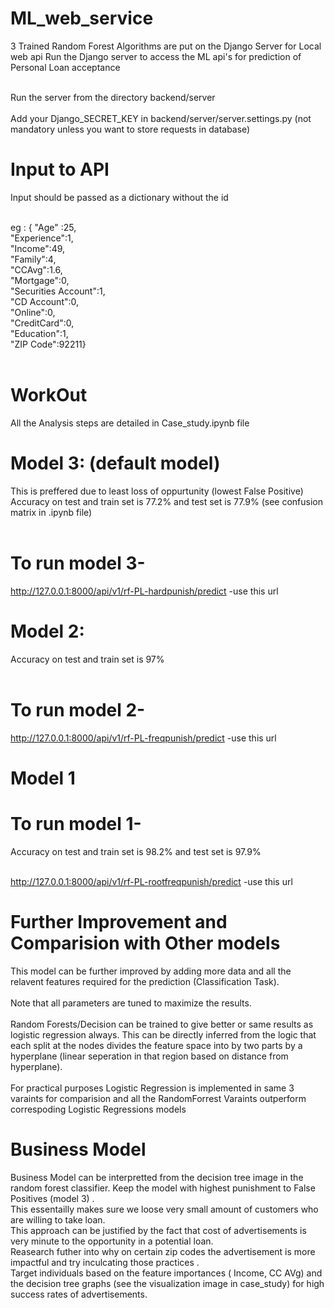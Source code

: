 # ML_web_service

 3 Trained Random Forest Algorithms are put on the Django Server for Local web api
 Run the Django server to access the ML api's for prediction of Personal Loan acceptance <br /> <br />
 
 Run the server from the directory backend/server  <br />  
 Add your Django_SECRET_KEY in backend/server/server.settings.py (not mandatory unless you want to store requests in database)  <br />
 
 # Input to API
 Input should be passed as a dictionary without the id <br /> <br />
 
 eg :
{
			"Age" :25, <br />
			"Experience":1, <br />
			"Income":49, <br />
			"Family":4, <br />
			"CCAvg":1.6, <br />
			"Mortgage":0, <br />
			"Securities Account":1, <br />
			"CD Account":0,  <br />
			"Online":0, <br />
			"CreditCard":0, <br />
			"Education":1, <br />
			"ZIP Code":92211}  <br /> <br />
 # WorkOut
 All the Analysis steps are detailed in Case_study.ipynb file  
 
 # Model 3: (default model)
 This is preffered due to least loss of oppurtunity (lowest False Positive)    <br />
 Accuracy on test and train set is 77.2% and test set is 77.9%  (see confusion matrix in .ipynb file) <br /> <br />
 # To run model 3- <br />
 http://127.0.0.1:8000/api/v1/rf-PL-hardpunish/predict -use this url  <br /> 
 

       
 
 # Model 2:
 Accuracy on test and train set is 97%  <br /> <br />
 

 # To run model 2- <br />
 http://127.0.0.1:8000/api/v1/rf-PL-freqpunish/predict -use this url <br /> 
 

 
 # Model 1
 # To run model 1-   <br />
 Accuracy on test and train set is 98.2% and test set is 97.9%   <br /> <br />
 

 http://127.0.0.1:8000/api/v1/rf-PL-rootfreqpunish/predict -use this url  <br />
 

 # Further Improvement  and Comparision with Other models
 
 This model can be further improved by adding more data and all the relavent features required for the prediction (Classification Task). <br /> <br />
 Note that all parameters are tuned to maximize the results. <br /> <br />
 Random Forests/Decision can be trained to give better or same results as logistic regression always. This can be directly inferred from the logic that each split at the nodes divides the feature space into by two parts by a hyperplane (linear seperation in that region based on distance from hyperplane). <br /> <br />
 For practical purposes Logistic Regression is implemented in same 3 varaints for comparision and all the RandomForrest Varaints outperform correspoding Logistic Regressions models
 
 # Business Model
 Business Model can be interpretted from the decision tree image in the random forest classifier. Keep the model with highest punishment to False Positives (model 3) .<br /> This essentailly makes sure we loose very small amount of customers who are willing to take loan. <br /> This approach can be justified by the fact that cost of advertisements is very minute to the opportunity in a potential loan. <br /> Reasearch futher into why on certain zip codes the advertisement is more impactful and try inculcating those practices  . <br /> Target individuals based on the feature importances ( Income, CC AVg) and the decision tree graphs (see the visualization image in case_study) for high success rates of advertisements.
